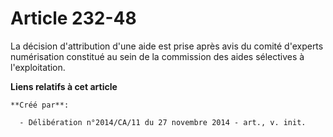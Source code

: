 # Article 232-48

La décision d'attribution d'une aide est prise après avis du comité d'experts numérisation constitué au sein de la commission
des aides sélectives à l'exploitation.

**Liens relatifs à cet article**

	**Créé par**:

	  - Délibération n°2014/CA/11 du 27 novembre 2014 - art., v. init.
